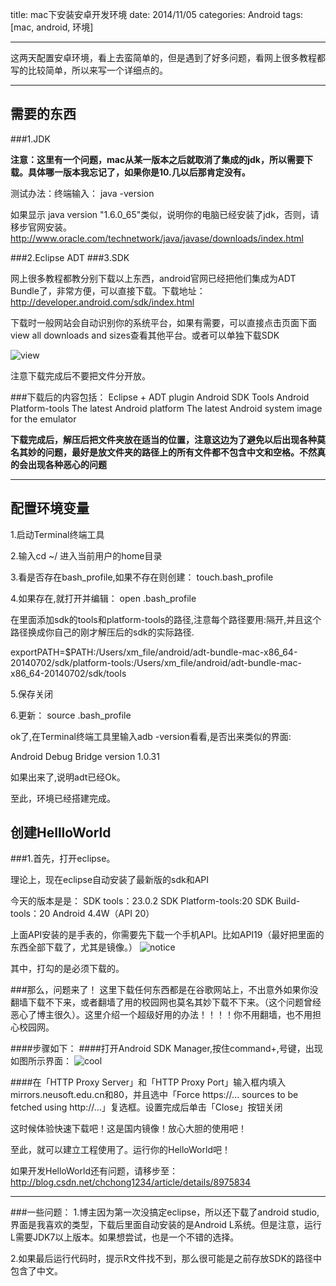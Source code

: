 title: mac下安装安卓开发环境
date: 2014/11/05
categories: Android
tags: [mac, android, 环境]


---
这两天配置安卓环境，看上去蛮简单的，但是遇到了好多问题，看网上很多教程都写的比较简单，所以来写一个详细点的。

---
<!-- more -->
## 需要的东西
###1.JDK 

**注意：这里有一个问题，mac从某一版本之后就取消了集成的jdk，所以需要下载。具体哪一版本我忘记了，如果你是10.几以后那肯定没有。**

测试办法：终端输入： java -version

如果显示   java version "1.6.0_65"类似，说明你的电脑已经安装了jdk，否则，请移步官网安装。
<http://www.oracle.com/technetwork/java/javase/downloads/index.html>
        
###2.Eclipse ADT
###3.SDK

网上很多教程都教分别下载以上东西，android官网已经把他们集成为ADT Bundle了，非常方便，可以直接下载。下载地址：
<http://developer.android.com/sdk/index.html>

下载时一般网站会自动识别你的系统平台，如果有需要，可以直接点击页面下面view all downloads and sizes查看其他平台。或者可以单独下载SDK

![view](/img/download.png)


注意下载完成后不要把文件分开放。

###下载后的内容包括：
Eclipse + ADT plugin
Android SDK Tools
Android Platform-tools
The latest Android platform
The latest Android system image for the emulator

**下载完成后，解压后把文件夹放在适当的位置，注意这边为了避免以后出现各种莫名其妙的问题，最好是放文件夹的路径上的所有文件都不包含中文和空格。不然真的会出现各种恶心的问题**

---

## 配置环境变量

1.启动Terminal终端工具

2.输入cd ~/ 进入当前用户的home目录

3.看是否存在bash_profile,如果不存在则创建： touch.bash_profile

4.如果存在,就打开并编辑： open .bash_profile

在里面添加sdk的tools和platform-tools的路径,注意每个路径要用:隔开,并且这个路径换成你自己的刚才解压后的sdk的实际路径.


exportPATH=$PATH:/Users/xm_file/android/adt-bundle-mac-x86_64-20140702/sdk/platform-tools:/Users/xm_file/android/adt-bundle-mac-x86_64-20140702/sdk/tools
 

5.保存关闭

6.更新： source .bash_profile

ok了,在Terminal终端工具里输入adb -version看看,是否出来类似的界面:

Android Debug Bridge version 1.0.31

如果出来了,说明adt已经Ok。

至此，环境已经搭建完成。

## 创建HellloWorld

###1.首先，打开eclipse。

理论上，现在eclipse自动安装了最新版的sdk和API

今天的版本是是：
SDK tools：23.0.2
SDK Platform-tools:20
SDK Build-tools：20
Android 4.4W（API 20）

上面API安装的是手表的，你需要先下载一个手机API。比如API19（最好把里面的东西全部下载了，尤其是镜像。）
![notice](/img/API.png)

其中，打勾的是必须下载的。

###那么，问题来了！
这里下载任何东西都是在谷歌网站上，不出意外如果你没翻墙下载不下来，或者翻墙了用的校园网也莫名其妙下载不下来。（这个问题曾经恶心了博主很久）。这里介绍一个超级好用的办法！！！！你不用翻墙，也不用担心校园网。

####步骤如下：
####打开Android SDK Manager,按住command+,号键，出现如图所示界面：
![cool](/img/command.jpg)

####在「HTTP Proxy Server」和「HTTP Proxy Port」输入框内填入mirrors.neusoft.edu.cn和80，并且选中「Force https://... sources to be fetched using http://...」复选框。设置完成后单击「Close」按钮关闭

这时候体验快速下载吧！这是国内镜像！放心大胆的使用吧！

至此，就可以建立工程使用了。运行你的HelloWorld吧！

如果开发HelloWorld还有问题，请移步至：<http://blog.csdn.net/chchong1234/article/details/8975834>


---

###一些问题：
1.博主因为第一次没搞定eclipse，所以还下载了android studio,界面是我喜欢的类型，下载后里面自动安装的是Android L系统。但是注意，运行L需要JDK7以上版本。如果想尝试，也是一个不错的选择。

2.如果最后运行代码时，提示R文件找不到，那么很可能是之前存放SDK的路径中包含了中文。



